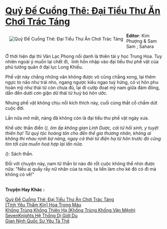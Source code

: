 <a href="https://utruyen.com/truyen/quy-de-cuong-the-dai-tieu-thu-an-choi-trac-tang/17386/" title="Quỷ Đế Cuồng Thê: Đại Tiểu Thư Ăn Chơi Trác Táng"><h1>Quỷ Đế Cuồng Thê: Đại Tiểu Thư Ăn Chơi Trác Táng</h1></a><div style="display:table"><img align="right" style="float: left; padding: 10px;" src="https://utruyen.com/images/story/200x260/quy-de-cuong-the-dai-tieu-thu-an-choi-trac-tang.jpg" alt="Quỷ Đế Cuồng Thê: Đại Tiểu Thư Ăn Chơi Trác Táng"><b>Editor</b>: Kim Phượng & Sam Sam ; Sahara<p></p>Ở thời hiện đại thì Vân Lạc Phong nổi danh là thiên tài y học Trung Hoa. Tuy nhiên ngoài ý muốn lại chết đi,  linh hồn nhập vào đại tiểu thư phế vật của phủ tướng quân ở đại lục Long Khiếu.<p></p>Phế vật này chẳng những văn không được võ cũng chẳng xong, lại thêm ngực to não như trái nho, ngang ngược kiêu ngạo tuỳ hứng, có vị hôn phu hoàn mỹ như thái tử còn chưa đủ, lại đi cướp đoạt mỹ nam giữa đám đông, dẫn đến dưới cơn giận dữ thái tử huỷ bỏ hôn ước.<p></p>Nhưng phế vật không chịu nổi kích thích này, cuối cùng thắt cổ chấm dứt cuộc đời.<p></p>Lần nữa mở mắt, nàng đã không còn là đại tiểu thư phế vật ngày xưa.<p></p>Khế ước thần điển (*), ôm ấp không gian Linh Dược, cải tử hồi sinh, y tuyệt thiên hạ! Từ quý tộc hoàng tôn cho đến thế gia thương nhân, không ai không thi nhau nịnh bợ nàng, ngay cả thái tử điện hạ từ hôn trước đó cũng tìm tới cửa muốn hoà hợp lại lần nữa.<p></p>(*): Sách thần.<p></p>Đối với chuyện này, nam tử thần bí nào đó rốt cuộc không thể nhịn được nữa: "Nếu ai quấy rầy nữ nhân của ta nữa, ta liền làm cho kẻ đó có đi mà không có về!"</div><p><br><b>Truyện Hay Khác :</b></p><a href="https://utruyen.com/truyen/quy-de-cuong-the-dai-tieu-thu-an-choi-trac-tang/17386/" alt="Quỷ Đế Cuồng Thê: Đại Tiểu Thư Ăn Chơi Trác Táng">Quỷ Đế Cuồng Thê: Đại Tiểu Thư Ăn Chơi Trác Táng</a><br/><a href="https://utruyen.com/truyen/tinh-yeu-tham-kin-hoa-trong-mau/19385/" alt="[Tình Yêu Thầm Kín] Hoa Trong Máu">[Tình Yêu Thầm Kín] Hoa Trong Máu</a><br/><a href="https://github.com/quanluxury/ngontinhhot/tree/master/truyenhay/18954" alt="Khống Trùng Khống Thiên Hạ (Khống Trùng Khống Vận Mệnh)">Khống Trùng Khống Thiên Hạ (Khống Trùng Khống Vận Mệnh)</a><br/><a href="https://github.com/quanluxury/ngontinhhot/tree/master/truyenhay/17312" alt="SevenKnights Hệ Thống Dị Giới Du">SevenKnights Hệ Thống Dị Giới Du</a><br/><a href="https://images.google.com.bn/url?q=https%3A%2F%2Futruyen.com%2Ftruyen%2Fgian-ninh-quoc-su-yeu-ta-the%2F16968%2F" alt="Gian Nịnh Quốc Sư Yêu Tà Thê">Gian Nịnh Quốc Sư Yêu Tà Thê</a><br/>